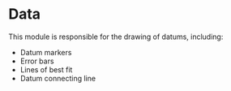 # Data

This module is responsible for the drawing of datums, including:
* Datum markers
* Error bars
* Lines of best fit
* Datum connecting line